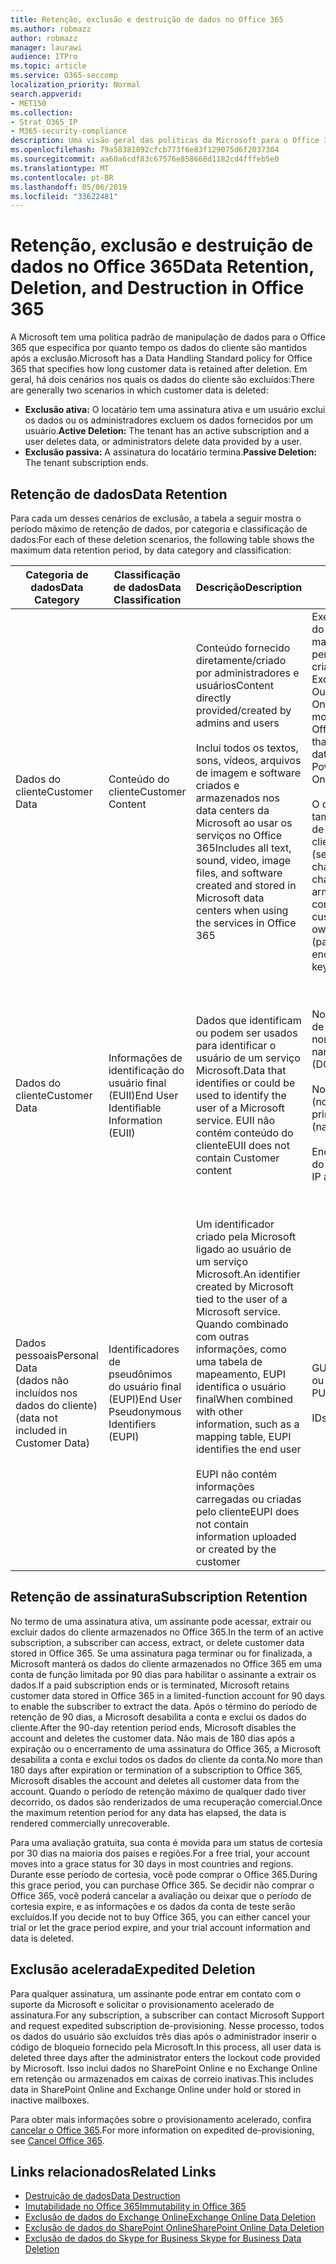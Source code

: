 ```yaml
---
title: Retenção, exclusão e destruição de dados no Office 365
ms.author: robmazz
author: robmazz
manager: laurawi
audience: ITPro
ms.topic: article
ms.service: O365-seccomp
localization_priority: Normal
search.appverid:
- MET150
ms.collection:
- Strat_O365_IP
- M365-security-compliance
description: Uma visão geral das políticas da Microsoft para o Office 365 em relação à retenção, exclusão e destruição de dados.
ms.openlocfilehash: 79a58381892cfcb773f6e83f129075d6f2037304
ms.sourcegitcommit: aa60a6cdf83c67576e858668d1182cd4fffeb5e0
ms.translationtype: MT
ms.contentlocale: pt-BR
ms.lasthandoff: 05/06/2019
ms.locfileid: "33622481"
---
```

# <a name="data-retention-deletion-and-destruction-in-office-365"></a><span data-ttu-id="d349f-103">Retenção, exclusão e destruição de dados no Office 365</span><span class="sxs-lookup"><span data-stu-id="d349f-103">Data Retention, Deletion, and Destruction in Office 365</span></span>

<span data-ttu-id="d349f-104">A Microsoft tem uma política padrão de manipulação de dados para o Office 365 que especifica por quanto tempo os dados do cliente são mantidos após a exclusão.</span><span class="sxs-lookup"><span data-stu-id="d349f-104">Microsoft has a Data Handling Standard policy for Office 365 that specifies how long customer data is retained after deletion.</span></span> <span data-ttu-id="d349f-105">Em geral, há dois cenários nos quais os dados do cliente são excluídos:</span><span class="sxs-lookup"><span data-stu-id="d349f-105">There are generally two scenarios in which customer data is deleted:</span></span>

- <span data-ttu-id="d349f-106">**Exclusão ativa:** O locatário tem uma assinatura ativa e um usuário exclui os dados ou os administradores excluem os dados fornecidos por um usuário.</span><span class="sxs-lookup"><span data-stu-id="d349f-106">**Active Deletion:** The tenant has an active subscription and a user deletes data, or administrators delete data provided by a user.</span></span>
- <span data-ttu-id="d349f-107">**Exclusão passiva:** A assinatura do locatário termina.</span><span class="sxs-lookup"><span data-stu-id="d349f-107">**Passive Deletion:** The tenant subscription ends.</span></span>

## <a name="data-retention"></a><span data-ttu-id="d349f-108">Retenção de dados</span><span class="sxs-lookup"><span data-stu-id="d349f-108">Data Retention</span></span>

<span data-ttu-id="d349f-109">Para cada um desses cenários de exclusão, a tabela a seguir mostra o período máximo de retenção de dados, por categoria e classificação de dados:</span><span class="sxs-lookup"><span data-stu-id="d349f-109">For each of these deletion scenarios, the following table shows the maximum data retention period, by data category and classification:</span></span>

| <span data-ttu-id="d349f-110">Categoria de dados</span><span class="sxs-lookup"><span data-stu-id="d349f-110">Data Category</span></span> | <span data-ttu-id="d349f-111">Classificação de dados</span><span class="sxs-lookup"><span data-stu-id="d349f-111">Data Classification</span></span> | <span data-ttu-id="d349f-112">Descrição</span><span class="sxs-lookup"><span data-stu-id="d349f-112">Description</span></span> | <span data-ttu-id="d349f-113">Exemplos</span><span class="sxs-lookup"><span data-stu-id="d349f-113">Examples</span></span> | <span data-ttu-id="d349f-114">Período de retenção</span><span class="sxs-lookup"><span data-stu-id="d349f-114">Retention Period</span></span> |
|-----------------|-----------------|-----------------|----------------------------------|-------------------------------|
| <span data-ttu-id="d349f-115">Dados do cliente</span><span class="sxs-lookup"><span data-stu-id="d349f-115">Customer Data</span></span> | <span data-ttu-id="d349f-116">Conteúdo do cliente</span><span class="sxs-lookup"><span data-stu-id="d349f-116">Customer Content</span></span>| <span data-ttu-id="d349f-117">Conteúdo fornecido diretamente/criado por administradores e usuários</span><span class="sxs-lookup"><span data-stu-id="d349f-117">Content directly provided/created by admins and users</span></span> <br><br> <span data-ttu-id="d349f-118">Inclui todos os textos, sons, vídeos, arquivos de imagem e software criados e armazenados nos data centers da Microsoft ao usar os serviços no Office 365</span><span class="sxs-lookup"><span data-stu-id="d349f-118">Includes all text, sound, video, image files, and software created and stored in Microsoft data centers when using the services in Office 365</span></span> | <span data-ttu-id="d349f-119">Exemplos dos aplicativos do Office 365 usados com mais frequência que permitem aos usuários criar dados incluem Word, Excel, PowerPoint, Outlook e OneNote</span><span class="sxs-lookup"><span data-stu-id="d349f-119">Examples of the most commonly used Office 365 applications that allow users to author data include Word, Excel, PowerPoint, Outlook, and OneNote</span></span> <br><br> <span data-ttu-id="d349f-120">O conteúdo do cliente também inclui segredos de Propriedade do cliente/fornecidos (senhas, certificados, chaves de criptografia, chaves de armazenamento)</span><span class="sxs-lookup"><span data-stu-id="d349f-120">Customer content also includes customer-owned/provided secrets (passwords, certificates, encryption keys, storage keys)</span></span> | <span data-ttu-id="d349f-121">**Cenário de exclusão ativa:** no máximo 30 dias</span><span class="sxs-lookup"><span data-stu-id="d349f-121">**Active Deletion Scenario:** at most 30 days</span></span> <br><br> <span data-ttu-id="d349f-122">**Cenário de exclusão passiva:** no máximo 180 dias</span><span class="sxs-lookup"><span data-stu-id="d349f-122">**Passive Deletion Scenario:** at most 180 days</span></span> |
| <span data-ttu-id="d349f-123">Dados do cliente</span><span class="sxs-lookup"><span data-stu-id="d349f-123">Customer Data</span></span> | <span data-ttu-id="d349f-124">Informações de identificação do usuário final (EUII)</span><span class="sxs-lookup"><span data-stu-id="d349f-124">End User Identifiable Information (EUII)</span></span> | <span data-ttu-id="d349f-125">Dados que identificam ou podem ser usados para identificar o usuário de um serviço Microsoft.</span><span class="sxs-lookup"><span data-stu-id="d349f-125">Data that identifies or could be used to identify the user of a Microsoft service.</span></span> <span data-ttu-id="d349f-126">EUII não contém conteúdo do cliente</span><span class="sxs-lookup"><span data-stu-id="d349f-126">EUII does not contain Customer content</span></span> | <span data-ttu-id="d349f-127">Nome de usuário ou nome de exibição (domínio \ nome_de_usuário)</span><span class="sxs-lookup"><span data-stu-id="d349f-127">User name or display name (DOMAIN\UserName)</span></span> <br><br> <span data-ttu-id="d349f-128">Nome principal do usuário (nome @ domínio)</span><span class="sxs-lookup"><span data-stu-id="d349f-128">User principal name (name@domain)</span></span> <br><br>  <span data-ttu-id="d349f-129">Endereços IP específicos do usuário</span><span class="sxs-lookup"><span data-stu-id="d349f-129">User-specific IP addresses</span></span> | <span data-ttu-id="d349f-130">**Cenário de exclusão ativa:** no máximo 180 dias (apenas uma ação de administrador de locatário)</span><span class="sxs-lookup"><span data-stu-id="d349f-130">**Active Deletion Scenario:** at most 180 days (only a tenant administrator action)</span></span> <br><br> <span data-ttu-id="d349f-131">**Cenário de exclusão passiva:** no máximo 180 dias</span><span class="sxs-lookup"><span data-stu-id="d349f-131">**Passive Deletion Scenario:** at most 180 days</span></span> |
| <span data-ttu-id="d349f-132">Dados pessoais</span><span class="sxs-lookup"><span data-stu-id="d349f-132">Personal Data</span></span> <br> <span data-ttu-id="d349f-133">(dados não incluídos nos dados do cliente)</span><span class="sxs-lookup"><span data-stu-id="d349f-133">(data not included in Customer Data)</span></span> | <span data-ttu-id="d349f-134">Identificadores de pseudônimos do usuário final (EUPI)</span><span class="sxs-lookup"><span data-stu-id="d349f-134">End User Pseudonymous Identifiers (EUPI)</span></span> | <span data-ttu-id="d349f-135">Um identificador criado pela Microsoft ligado ao usuário de um serviço Microsoft.</span><span class="sxs-lookup"><span data-stu-id="d349f-135">An identifier created by Microsoft tied to the user of a Microsoft service.</span></span> <span data-ttu-id="d349f-136">Quando combinado com outras informações, como uma tabela de mapeamento, EUPI identifica o usuário final</span><span class="sxs-lookup"><span data-stu-id="d349f-136">When combined with other information, such as a mapping table, EUPI identifies the end user</span></span> <br><br> <span data-ttu-id="d349f-137">EUPI não contém informações carregadas ou criadas pelo cliente</span><span class="sxs-lookup"><span data-stu-id="d349f-137">EUPI does not contain information uploaded or created by the customer</span></span> | <span data-ttu-id="d349f-138">GUIDs de usuário, PUIDs ou SIDs</span><span class="sxs-lookup"><span data-stu-id="d349f-138">User GUIDs, PUIDs, or SIDs</span></span> <br><br> <span data-ttu-id="d349f-139">IDs de sessão</span><span class="sxs-lookup"><span data-stu-id="d349f-139">Session IDs</span></span> | <span data-ttu-id="d349f-140">**Cenário de exclusão ativa:** no máximo 30 dias</span><span class="sxs-lookup"><span data-stu-id="d349f-140">**Active Deletion Scenario:** at most 30 days</span></span> <br><br> <span data-ttu-id="d349f-141">**Cenário de exclusão passiva:** no máximo 180 dias</span><span class="sxs-lookup"><span data-stu-id="d349f-141">**Passive Deletion Scenario:** at most 180 days</span></span> |

## <a name="subscription-retention"></a><span data-ttu-id="d349f-142">Retenção de assinatura</span><span class="sxs-lookup"><span data-stu-id="d349f-142">Subscription Retention</span></span>

<span data-ttu-id="d349f-143">No termo de uma assinatura ativa, um assinante pode acessar, extrair ou excluir dados do cliente armazenados no Office 365.</span><span class="sxs-lookup"><span data-stu-id="d349f-143">In the term of an active subscription, a subscriber can access, extract, or delete customer data stored in Office 365.</span></span> <span data-ttu-id="d349f-144">Se uma assinatura paga terminar ou for finalizada, a Microsoft manterá os dados do cliente armazenados no Office 365 em uma conta de função limitada por 90 dias para habilitar o assinante a extrair os dados.</span><span class="sxs-lookup"><span data-stu-id="d349f-144">If a paid subscription ends or is terminated, Microsoft retains customer data stored in Office 365 in a limited-function account for 90 days to enable the subscriber to extract the data.</span></span> <span data-ttu-id="d349f-145">Após o término do período de retenção de 90 dias, a Microsoft desabilita a conta e exclui os dados do cliente.</span><span class="sxs-lookup"><span data-stu-id="d349f-145">After the 90-day retention period ends, Microsoft disables the account and deletes the customer data.</span></span> <span data-ttu-id="d349f-146">Não mais de 180 dias após a expiração ou o encerramento de uma assinatura do Office 365, a Microsoft desabilita a conta e exclui todos os dados do cliente da conta.</span><span class="sxs-lookup"><span data-stu-id="d349f-146">No more than 180 days after expiration or termination of a subscription to Office 365, Microsoft disables the account and deletes all customer data from the account.</span></span> <span data-ttu-id="d349f-147">Quando o período de retenção máximo de qualquer dado tiver decorrido, os dados são renderizados de uma recuperação comercial.</span><span class="sxs-lookup"><span data-stu-id="d349f-147">Once the maximum retention period for any data has elapsed, the data is rendered commercially unrecoverable.</span></span>

<span data-ttu-id="d349f-148">Para uma avaliação gratuita, sua conta é movida para um status de cortesia por 30 dias na maioria dos países e regiões.</span><span class="sxs-lookup"><span data-stu-id="d349f-148">For a free trial, your account moves into a grace status for 30 days in most countries and regions.</span></span> <span data-ttu-id="d349f-149">Durante esse período de cortesia, você pode comprar o Office 365.</span><span class="sxs-lookup"><span data-stu-id="d349f-149">During this grace period, you can purchase Office 365.</span></span> <span data-ttu-id="d349f-150">Se decidir não comprar o Office 365, você poderá cancelar a avaliação ou deixar que o período de cortesia expire, e as informações e os dados da conta de teste serão excluídos.</span><span class="sxs-lookup"><span data-stu-id="d349f-150">If you decide not to buy Office 365, you can either cancel your trial or let the grace period expire, and your trial account information and data is deleted.</span></span>

## <a name="expedited-deletion"></a><span data-ttu-id="d349f-151">Exclusão acelerada</span><span class="sxs-lookup"><span data-stu-id="d349f-151">Expedited Deletion</span></span>

<span data-ttu-id="d349f-152">Para qualquer assinatura, um assinante pode entrar em contato com o suporte da Microsoft e solicitar o provisionamento acelerado de assinatura.</span><span class="sxs-lookup"><span data-stu-id="d349f-152">For any subscription, a subscriber can contact Microsoft Support and request expedited subscription de-provisioning.</span></span> <span data-ttu-id="d349f-153">Nesse processo, todos os dados do usuário são excluídos três dias após o administrador inserir o código de bloqueio fornecido pela Microsoft.</span><span class="sxs-lookup"><span data-stu-id="d349f-153">In this process, all user data is deleted three days after the administrator enters the lockout code provided by Microsoft.</span></span> <span data-ttu-id="d349f-154">Isso inclui dados no SharePoint Online e no Exchange Online em retenção ou armazenados em caixas de correio inativas.</span><span class="sxs-lookup"><span data-stu-id="d349f-154">This includes data in SharePoint Online and Exchange Online under hold or stored in inactive mailboxes.</span></span>

<span data-ttu-id="d349f-155">Para obter mais informações sobre o provisionamento acelerado, confira [cancelar o Office 365](https://support.office.com/article/Cancel-Office-365-for-business-b1bc0bef-4608-4601-813a-cdd9f746709a).</span><span class="sxs-lookup"><span data-stu-id="d349f-155">For more information on expedited de-provisioning, see [Cancel Office 365](https://support.office.com/article/Cancel-Office-365-for-business-b1bc0bef-4608-4601-813a-cdd9f746709a).</span></span>

## <a name="related-links"></a><span data-ttu-id="d349f-156">Links relacionados</span><span class="sxs-lookup"><span data-stu-id="d349f-156">Related Links</span></span>
- [<span data-ttu-id="d349f-157">Destruição de dados</span><span class="sxs-lookup"><span data-stu-id="d349f-157">Data Destruction</span></span>](office-365-data-destruction.md)
- [<span data-ttu-id="d349f-158">Imutabilidade no Office 365</span><span class="sxs-lookup"><span data-stu-id="d349f-158">Immutability in Office 365</span></span>](office-365-data-immutability.md)
- [<span data-ttu-id="d349f-159">Exclusão de dados do Exchange Online</span><span class="sxs-lookup"><span data-stu-id="d349f-159">Exchange Online Data Deletion</span></span>](office-365-exchange-online-data-deletion.md)
- [<span data-ttu-id="d349f-160">Exclusão de dados do SharePoint Online</span><span class="sxs-lookup"><span data-stu-id="d349f-160">SharePoint Online Data Deletion</span></span>](office-365-sharepoint-online-data-deletion.md)
- [<span data-ttu-id="d349f-161">Exclusão de dados do Skype for Business </span><span class="sxs-lookup"><span data-stu-id="d349f-161">Skype for Business Data Deletion</span></span>](office-365-skype-data-deletion.md)